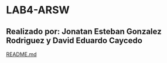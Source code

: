 # LAB4-ARSW

## Realizado por: Jonatan Esteban Gonzalez Rodriguez y David Eduardo Caycedo

 [README.md](/BLUEPRINTS-PART2)
